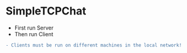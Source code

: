 # SimpleTCPChat

- First run Server
- Then run Client
```diff
- Clients must be run on different machines in the local network!
```
